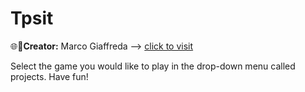 # Tpsit

🌐💼**Creator:** Marco Giaffreda -->
[click to visit](https://marco-giaffreda-2c-jcmaxwell-2023.github.io/Tpsit/marcogiaffreda.htm) 

Select the game you would like to play in the drop-down menu called projects. Have fun!
